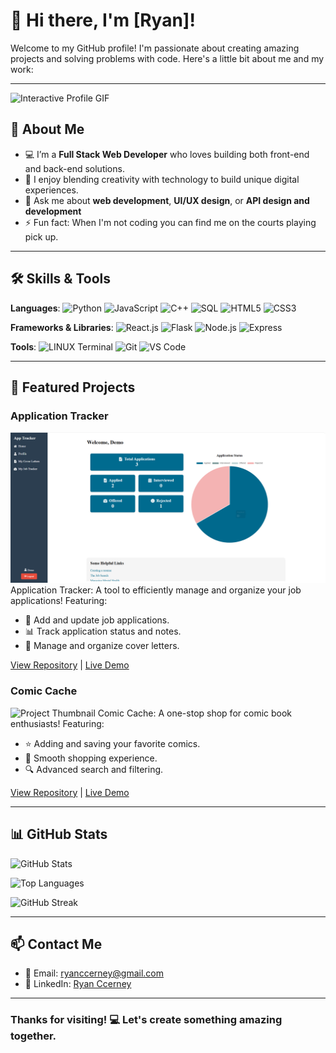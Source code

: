 # 👋 Hi there, I'm [Ryan]!

Welcome to my GitHub profile! I'm passionate about creating amazing projects and solving problems with code. Here's a little bit about me and my work:

---

![Interactive Profile GIF](https://media.giphy.com/media/tuCFp8rod0x3O/giphy.gif)

## 🚀 About Me
- 💻 I’m a **Full Stack Web Developer** who loves building both front-end and back-end solutions.
- 🎨 I enjoy blending creativity with technology to build unique digital experiences.
- 💬 Ask me about **web development**, **UI/UX design**, or **API design and development**
- ⚡ Fun fact: When I'm not coding you can find me on the courts playing pick up.

---

## 🛠️ Skills & Tools

**Languages**:
![Python](https://img.shields.io/badge/-Python-blue)
![JavaScript](https://img.shields.io/badge/-JavaScript-yellow)
![C++](https://img.shields.io/badge/-C++-blue)
![SQL](https://img.shields.io/badge/-SQL-orange)
![HTML5](https://img.shields.io/badge/-HTML5-orange)
![CSS3](https://img.shields.io/badge/-CSS3-blue)

**Frameworks & Libraries**:
![React.js](https://img.shields.io/badge/-React.js-blue)
![Flask](https://img.shields.io/badge/-Flask-black)
![Node.js](https://img.shields.io/badge/-Node.js-green)
![Express](https://img.shields.io/badge/-Express-green)

**Tools**:
![LINUX Terminal](https://img.shields.io/badge/-LINUX%20Terminal-gray)
![Git](https://img.shields.io/badge/-Git-red)
![VS Code](https://img.shields.io/badge/-VS%20Code-blue)

---

## 🌟 Featured Projects

### Application Tracker
![Project Thumbnail](https://github.com/rcerney1/application_tracker/blob/main/comic%20cache2.png?raw=true)
Application Tracker: A tool to efficiently manage and organize your job applications! Featuring:
- 📝 Add and update job applications.
- 📊 Track application status and notes.
- 📂 Manage and organize cover letters.


[View Repository](https://github.com/rcerney1/application_tracker) | [Live Demo](https://application-tracker-pbap.onrender.com/)

### Comic Cache
![Project Thumbnail](https://github.com/rcerney1/Comic_Cache/blob/main/comic%20cache.png?raw=true)
Comic Cache: A one-stop shop for comic book enthusiasts! Featuring:
- ⭐ Adding and saving your favorite comics.
- 🛒 Smooth shopping experience.
- 🔍 Advanced search and filtering.

[View Repository](https://github.com/rcerney1/Comic_Cache) | [Live Demo](https://comic-cache.onrender.com/)

---

## 📊 GitHub Stats

![GitHub Stats](https://github-readme-stats.vercel.app/api?username=rcerney1&show_icons=true&theme=radical)

![Top Languages](https://github-readme-stats.vercel.app/api/top-langs/?username=rcerney1&layout=compact&theme=radical)

![GitHub Streak](https://github-readme-streak-stats.herokuapp.com/?user=rcerney1&theme=radical)

---

## 📫 Contact Me
- 📧 Email: [ryanccerney@gmail.com](mailto:ryanccerney@gmail.com)
- 💼 LinkedIn: [Ryan Ccerney](https://www.linkedin.com/in/ryanccerney/)

---

### Thanks for visiting! 💻 Let's create something amazing together.
